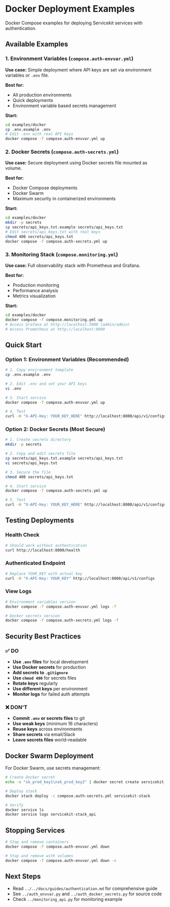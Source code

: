 # Docker Deployment Examples

Docker Compose examples for deploying Servicekit services with authentication.

## Available Examples

### 1. Environment Variables (`compose.auth-envvar.yml`)

**Use case:** Simple deployment where API keys are set via environment variables or `.env` file.

**Best for:**
- All production environments
- Quick deployments
- Environment variable based secrets management

**Start:**
```bash
cd examples/docker
cp .env.example .env
# Edit .env with real API keys
docker compose -f compose.auth-envvar.yml up
```

### 2. Docker Secrets (`compose.auth-secrets.yml`)

**Use case:** Secure deployment using Docker secrets file mounted as volume.

**Best for:**
- Docker Compose deployments
- Docker Swarm
- Maximum security in containerized environments

**Start:**
```bash
cd examples/docker
mkdir -p secrets
cp secrets/api_keys.txt.example secrets/api_keys.txt
# Edit secrets/api_keys.txt with real keys
chmod 400 secrets/api_keys.txt
docker compose -f compose.auth-secrets.yml up
```

### 3. Monitoring Stack (`compose.monitoring.yml`)

**Use case:** Full observability stack with Prometheus and Grafana.

**Best for:**
- Production monitoring
- Performance analysis
- Metrics visualization

**Start:**
```bash
cd examples/docker
docker compose -f compose.monitoring.yml up
# Access Grafana at http://localhost:3000 (admin/admin)
# Access Prometheus at http://localhost:9090
```

## Quick Start

### Option 1: Environment Variables (Recommended)

```bash
# 1. Copy environment template
cp .env.example .env

# 2. Edit .env and set your API keys
vi .env

# 3. Start service
docker compose -f compose.auth-envvar.yml up

# 4. Test
curl -H "X-API-Key: YOUR_KEY_HERE" http://localhost:8000/api/v1/configs
```

### Option 2: Docker Secrets (Most Secure)

```bash
# 1. Create secrets directory
mkdir -p secrets

# 2. Copy and edit secrets file
cp secrets/api_keys.txt.example secrets/api_keys.txt
vi secrets/api_keys.txt

# 3. Secure the file
chmod 400 secrets/api_keys.txt

# 4. Start service
docker compose -f compose.auth-secrets.yml up

# 5. Test
curl -H "X-API-Key: YOUR_KEY_HERE" http://localhost:8000/api/v1/configs
```

## Testing Deployments

### Health Check

```bash
# Should work without authentication
curl http://localhost:8000/health
```

### Authenticated Endpoint

```bash
# Replace YOUR_KEY with actual key
curl -H "X-API-Key: YOUR_KEY" http://localhost:8000/api/v1/configs
```

### View Logs

```bash
# Environment variables version
docker compose -f compose.auth-envvar.yml logs -f

# Docker secrets version
docker compose -f compose.auth-secrets.yml logs -f
```

## Security Best Practices

### ✅ DO

- **Use `.env` files** for local development
- **Use Docker secrets** for production
- **Add secrets to `.gitignore`**
- **Use `chmod 400`** for secrets files
- **Rotate keys** regularly
- **Use different keys** per environment
- **Monitor logs** for failed auth attempts

### ❌ DON'T

- **Commit `.env` or secrets files** to git
- **Use weak keys** (minimum 16 characters)
- **Reuse keys** across environments
- **Share secrets** via email/Slack
- **Leave secrets files** world-readable

## Docker Swarm Deployment

For Docker Swarm, use secrets management:

```bash
# Create Docker secret
echo -e "sk_prod_key1\nsk_prod_key2" | docker secret create servicekit_api_keys -

# Deploy stack
docker stack deploy -c compose.auth-secrets.yml servicekit-stack

# Verify
docker service ls
docker service logs servicekit-stack_api
```

## Stopping Services

```bash
# Stop and remove containers
docker compose -f compose.auth-envvar.yml down

# Stop and remove with volumes
docker compose -f compose.auth-envvar.yml down -v
```

## Next Steps

- Read `../../docs/guides/authentication.md` for comprehensive guide
- See `../auth_envvar.py` and `../auth_docker_secrets.py` for source code
- Check `../monitoring_api.py` for monitoring example
